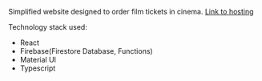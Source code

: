 Simplified website designed to order film tickets in cinema. [Link to hosting](https://c-nema-bc8c9.web.app/)

Technology stack used:

- React
- Firebase(Firestore Database, Functions)
- Material UI
- Typescript
